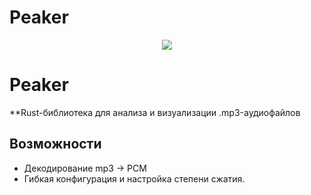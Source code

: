 # Peaker 

<p align="center">
  <a>
    <img src="https://skillicons.dev/icons?i=rust" />
  </a>
</p>

# Peaker

**Rust-библиотека для анализа и визуализации .mp3-аудиофайлов

## Возможности
- Декодирование mp3 -> PCM
- Гибкая конфигурация и настройка степени сжатия.

